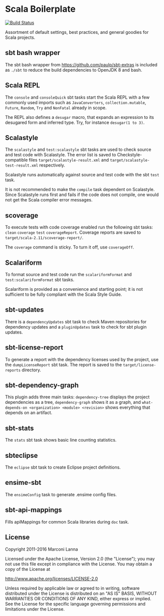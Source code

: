 Scala Boilerplate
=================

[![Build Status](https://travis-ci.org/dbast/spark-scala-template.svg?branch=master)](https://travis-ci.org/dbast/spark-scala-template)

Assortment of default settings, best practices, and general goodies for Scala projects.

sbt bash wrapper
----------------

The sbt bash wrapper from https://github.com/paulp/sbt-extras is included as `./sbt` to reduce the build dependencies to OpenJDK 8 and bash.

Scala REPL
----------

The `console` and `consoleQuick` sbt tasks start the Scala REPL with a few commonly used imports such as `JavaConverters`, `collection.mutable`, `Future`, `Random`, `Try` and `NonFatal` already in scope.

The REPL also defines a `desugar` macro, that expands an expression to its desugared form and inferred type. Try, for instance `desugar(1 to 3)`.

Scalastyle
----------

The `scalastyle` and `test:scalastyle` sbt tasks are used to check source and test code with Scalastyle.
The error list is saved to Checkstyle-compatible files `target/scalastyle-result.xml` and `target/scalastyle-test-result.xml` respectively.

Scalastyle runs automatically against source and test code with the sbt `test` task.

It is not recommended to make the `compile` task dependent on Scalastyle.
Since Scalastyle runs first and fails if the code does not compile, one would not get the Scala compiler error messages.

scoverage
---------

To execute tests with code coverage enabled run the following sbt tasks: `clean` `coverage` `test` `coverageReport`.
Coverage reports are saved to `target/scala-2.11/scoverage-report/`.

The `coverage` command is sticky. To turn it off, use `coverageOff`.

Scalariform
-----------

To format source and test code run the `scalariformFormat` and `test:scalariformFormat` sbt tasks.

Scalariform is provided as a convenience and starting point; it is not sufficient to be fully compliant with the Scala Style Guide.

sbt-updates
-----------

There is a `dependencyUpdates` sbt task to check Maven repositories for dependency updates and a `pluginUpdates` task to check for sbt plugin updates.

sbt-license-report
------------------

To generate a report with the dependency licenses used by the project, use the `dumpLicenseReport` sbt task.
The report is saved to the `target/license-reports` directory.

sbt-dependency-graph
--------------------

This plugin adds three main tasks: `dependency-tree` displays the project dependencies as a tree, `dependency-graph` shows it as a graph, and `what-depends-on <organization> <module> <revision>` shows everything that depends on an artifact.

sbt-stats
---------

The `stats` sbt task shows basic line counting statistics.

sbteclipse
----------

The `eclipse` sbt task to create Eclipse project definitions.

ensime-sbt
----------

The `ensimeConfig` task to generate .ensime config files.

sbt-api-mappings
----------------

Fills apiMappings for common Scala libraries during `doc` task.

License
-------

Copyright 2011-2016 Marconi Lanna

Licensed under the Apache License, Version 2.0 (the "License");
you may not use this file except in compliance with the License.
You may obtain a copy of the License at

   http://www.apache.org/licenses/LICENSE-2.0

Unless required by applicable law or agreed to in writing, software
distributed under the License is distributed on an "AS IS" BASIS,
WITHOUT WARRANTIES OR CONDITIONS OF ANY KIND, either express or implied.
See the License for the specific language governing permissions and
limitations under the License.
